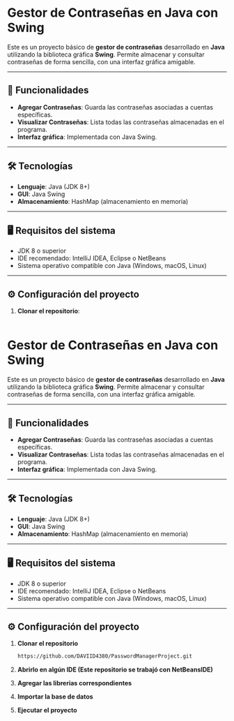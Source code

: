 # Gestor de Contraseñas en Java con Swing

Este es un proyecto básico de **gestor de contraseñas** desarrollado en **Java** utilizando la biblioteca gráfica **Swing**. Permite almacenar y consultar contraseñas de forma sencilla, con una interfaz gráfica amigable.

---

## 🚀 Funcionalidades

- **Agregar Contraseñas**: Guarda las contraseñas asociadas a cuentas específicas.
- **Visualizar Contraseñas**: Lista todas las contraseñas almacenadas en el programa.
- **Interfaz gráfica**: Implementada con Java Swing.

---

## 🛠️ Tecnologías

- **Lenguaje**: Java (JDK 8+)
- **GUI**: Java Swing
- **Almacenamiento**: HashMap (almacenamiento en memoria)

---

## 🖥️ Requisitos del sistema

- JDK 8 o superior
- IDE recomendado: IntelliJ IDEA, Eclipse o NetBeans
- Sistema operativo compatible con Java (Windows, macOS, Linux)

---

## ⚙️ Configuración del proyecto

1. **Clonar el repositorio**:

   ```bash https://github.com/DAVIID4380/PasswordManagerProject.git
  # Gestor de Contraseñas en Java con Swing

Este es un proyecto básico de **gestor de contraseñas** desarrollado en **Java** utilizando la biblioteca gráfica **Swing**. Permite almacenar y consultar contraseñas de forma sencilla, con una interfaz gráfica amigable.

---

## 🚀 Funcionalidades

- **Agregar Contraseñas**: Guarda las contraseñas asociadas a cuentas específicas.
- **Visualizar Contraseñas**: Lista todas las contraseñas almacenadas en el programa.
- **Interfaz gráfica**: Implementada con Java Swing.

---

## 🛠️ Tecnologías

- **Lenguaje**: Java (JDK 8+)
- **GUI**: Java Swing
- **Almacenamiento**: HashMap (almacenamiento en memoria)

---

## 🖥️ Requisitos del sistema

- JDK 8 o superior
- IDE recomendado: IntelliJ IDEA, Eclipse o NetBeans
- Sistema operativo compatible con Java (Windows, macOS, Linux)

---

## ⚙️ Configuración del proyecto

1. **Clonar el repositorio**

   ```bash
   https://github.com/DAVIID4380/PasswordManagerProject.git

2. **Abrirlo en algún IDE (Este repositorio se trabajó con NetBeansIDE)**
3. **Agregar las librerias correspondientes**
4. **Importar la base de datos**
5. **Ejecutar el proyecto**
